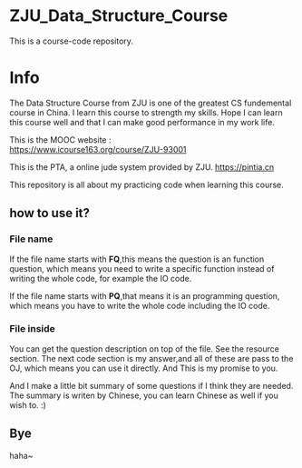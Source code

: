 # ZJU_Data_Structure_Course
This is a course-code repository. 

# Info
The Data Structure Course from ZJU is one of the greatest CS fundemental course in China.
I learn this course to strength my skills. 
Hope I can learn this course well and that I can make good performance in my work life.

This is the MOOC website :  
https://www.icourse163.org/course/ZJU-93001

This is the PTA, a online jude system provided by ZJU.
https://pintia.cn

This repository is all about my practicing code when learning this course.

## how to use it?
### File name
If the file name starts with **FQ**,this means the question is an function question,
which means you need to write a specific function instead of writing the whole code,
for example the IO code.

If the file name starts with **PQ**,that means it is an programming question,
which means you have to write the whole code including the IO code.

### File inside
You can get the question description on top of the file. See the resource section.
The next code section is my answer,and all of these are pass to the OJ, which means
you can use it directly. And This is my promise to you.

And I make a little bit summary of some questions if I think they are needed.
The summary is writen by Chinese, you can learn Chinese as well if you wish to. :)

## Bye 
haha~ 


